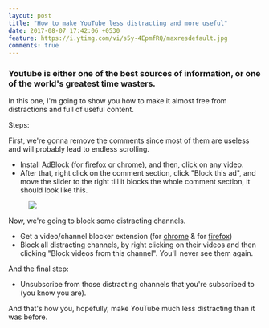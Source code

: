```yaml
---
layout: post
title: "How to make YouTube less distracting and more useful"
date: 2017-08-07 17:42:06 +0530
feature: https://i.ytimg.com/vi/s5y-4EpmfRQ/maxresdefault.jpg
comments: true
---
```


### Youtube is either one of the best sources of information, or one of the world's greatest time wasters.

In this one, I'm going to show you how to make it almost free from distractions and full of useful content.

Steps:

First, we're gonna remove the comments since most of them are useless and will probably lead to endless scrolling.

- Install AdBlock (for [firefox](https://addons.mozilla.org/en-US/firefox/addon/adblock-plus/) or [chrome](https://chrome.google.com/webstore/detail/adblock/gighmmpiobklfepjocnamgkkbiglidom)), and then, click on any video.
- After that, right click on the comment section, click "Block this ad", and move the slider to the right till it blocks the whole comment section, it should look like this.
<figure>
<a href="http://i.imgur.com/FUcVnQR.png"><img src="http://i.imgur.com/FUcVnQR.png"></a>
</figure>

Now, we're going to block some distracting channels.
- Get a video/channel blocker extension (for [chrome](https://chrome.google.com/webstore/detail/video-blocker/jknkjnpcbbgcbdbaampbjlhkcghmgfhk?hl=en) & for [firefox](https://addons.mozilla.org/en-US/firefox/addon/video-blocker/))
- Block all distracting channels, by right clicking on their videos and then clicking "Block videos from this channel". You'll never see them again.

And the final step:
- Unsubscribe from those distracting channels that you're subscribed to (you know you are).

And that's how you, hopefully, make YouTube much less distracting than it was before.
